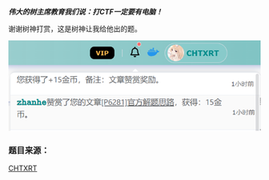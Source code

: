  ***伟大的树主席教育我们说：打CTF一定要有电脑！***

谢谢树神打赏，这是树神让我给他出的题。

![alt text](3d63908cb7b9c1453becb0e12158ed2.png)

### 题目来源：

[CHTXRT](/user/10000)